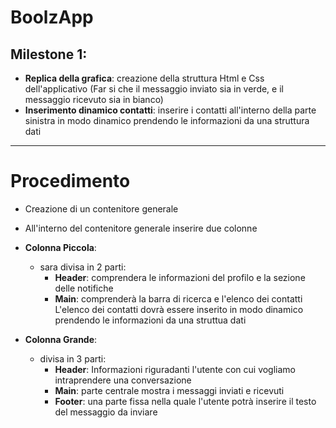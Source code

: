 # BoolzApp

## Milestone 1:

- **Replica della grafica**: creazione della struttura Html e Css dell'applicativo
(Far si che il messaggio inviato sia in verde, e il messaggio ricevuto sia in bianco)
- **Inserimento dinamico contatti**: inserire i contatti all'interno della parte sinistra in modo dinamico prendendo le informazioni da una struttura dati

---

# Procedimento

- Creazione di un contenitore generale 
- All'interno del contenitore generale inserire due colonne 
- **Colonna Piccola**:
    - sara divisa in 2 parti:  
        - **Header**: comprendera le informazioni del profilo e la sezione delle notifiche
        - **Main**: comprenderà la barra di ricerca e   l'elenco dei contatti  
        L'elenco dei contatti dovrà essere inserito in modo dinamico prendendo le informazioni da una struttua dati

- **Colonna Grande**:
    - divisa in 3 parti:
        - **Header**: Informazioni riguradanti l'utente con cui vogliamo intraprendere una conversazione 
        - **Main**: parte centrale mostra i messaggi inviati e ricevuti 
        - **Footer**: una parte fissa nella quale l'utente potrà inserire il testo del messaggio da inviare 

